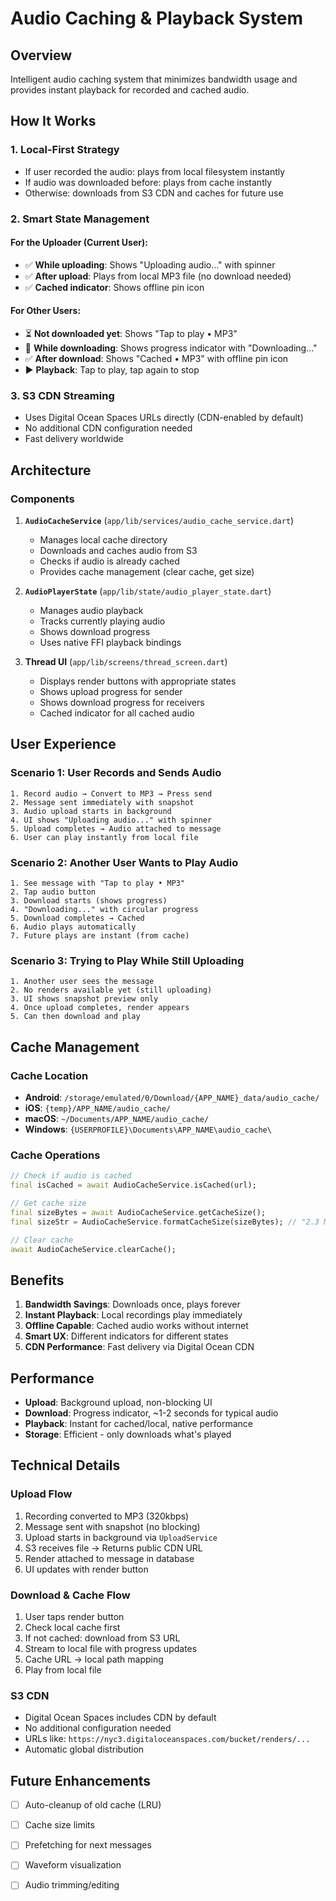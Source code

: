 # Audio Caching & Playback System

## Overview

Intelligent audio caching system that minimizes bandwidth usage and provides instant playback for recorded and cached audio.

## How It Works

### 1. **Local-First Strategy**
- If user recorded the audio: plays from local filesystem instantly
- If audio was downloaded before: plays from cache instantly  
- Otherwise: downloads from S3 CDN and caches for future use

### 2. **Smart State Management**

#### For the Uploader (Current User):
- ✅ **While uploading**: Shows "Uploading audio..." with spinner
- ✅ **After upload**: Plays from local MP3 file (no download needed)
- ✅ **Cached indicator**: Shows offline pin icon

#### For Other Users:
- ⏳ **Not downloaded yet**: Shows "Tap to play • MP3"
- 🔄 **While downloading**: Shows progress indicator with "Downloading..."
- ✅ **After download**: Shows "Cached • MP3" with offline pin icon
- ▶️ **Playback**: Tap to play, tap again to stop

### 3. **S3 CDN Streaming**
- Uses Digital Ocean Spaces URLs directly (CDN-enabled by default)
- No additional CDN configuration needed
- Fast delivery worldwide

## Architecture

### Components

1. **`AudioCacheService`** (`app/lib/services/audio_cache_service.dart`)
   - Manages local cache directory
   - Downloads and caches audio from S3
   - Checks if audio is already cached
   - Provides cache management (clear cache, get size)

2. **`AudioPlayerState`** (`app/lib/state/audio_player_state.dart`)
   - Manages audio playback
   - Tracks currently playing audio
   - Shows download progress
   - Uses native FFI playback bindings

3. **Thread UI** (`app/lib/screens/thread_screen.dart`)
   - Displays render buttons with appropriate states
   - Shows upload progress for sender
   - Shows download progress for receivers
   - Cached indicator for all cached audio

## User Experience

### Scenario 1: User Records and Sends Audio
```
1. Record audio → Convert to MP3 → Press send
2. Message sent immediately with snapshot
3. Audio upload starts in background
4. UI shows "Uploading audio..." with spinner
5. Upload completes → Audio attached to message
6. User can play instantly from local file
```

### Scenario 2: Another User Wants to Play Audio
```
1. See message with "Tap to play • MP3"
2. Tap audio button
3. Download starts (shows progress)
4. "Downloading..." with circular progress
5. Download completes → Cached
6. Audio plays automatically
7. Future plays are instant (from cache)
```

### Scenario 3: Trying to Play While Still Uploading
```
1. Another user sees the message
2. No renders available yet (still uploading)
3. UI shows snapshot preview only
4. Once upload completes, render appears
5. Can then download and play
```

## Cache Management

### Cache Location
- **Android**: `/storage/emulated/0/Download/{APP_NAME}_data/audio_cache/`
- **iOS**: `{temp}/APP_NAME/audio_cache/`
- **macOS**: `~/Documents/APP_NAME/audio_cache/`
- **Windows**: `{USERPROFILE}\Documents\APP_NAME\audio_cache\`

### Cache Operations

```dart
// Check if audio is cached
final isCached = await AudioCacheService.isCached(url);

// Get cache size
final sizeBytes = await AudioCacheService.getCacheSize();
final sizeStr = AudioCacheService.formatCacheSize(sizeBytes); // "2.3 MB"

// Clear cache
await AudioCacheService.clearCache();
```

## Benefits

1. **Bandwidth Savings**: Downloads once, plays forever
2. **Instant Playback**: Local recordings play immediately
3. **Offline Capable**: Cached audio works without internet
4. **Smart UX**: Different indicators for different states
5. **CDN Performance**: Fast delivery via Digital Ocean CDN

## Performance

- **Upload**: Background upload, non-blocking UI
- **Download**: Progress indicator, ~1-2 seconds for typical audio
- **Playback**: Instant for cached/local, native performance
- **Storage**: Efficient - only downloads what's played

## Technical Details

### Upload Flow
1. Recording converted to MP3 (320kbps)
2. Message sent with snapshot (no blocking)
3. Upload starts in background via `UploadService`
4. S3 receives file → Returns public CDN URL
5. Render attached to message in database
6. UI updates with render button

### Download & Cache Flow
1. User taps render button
2. Check local cache first
3. If not cached: download from S3 URL
4. Stream to local file with progress updates
5. Cache URL → local path mapping
6. Play from local file

### S3 CDN
- Digital Ocean Spaces includes CDN by default
- No additional configuration needed
- URLs like: `https://nyc3.digitaloceanspaces.com/bucket/renders/...`
- Automatic global distribution

## Future Enhancements

- [ ] Auto-cleanup of old cache (LRU)
- [ ] Cache size limits
- [ ] Prefetching for next messages
- [ ] Waveform visualization
- [ ] Audio trimming/editing

